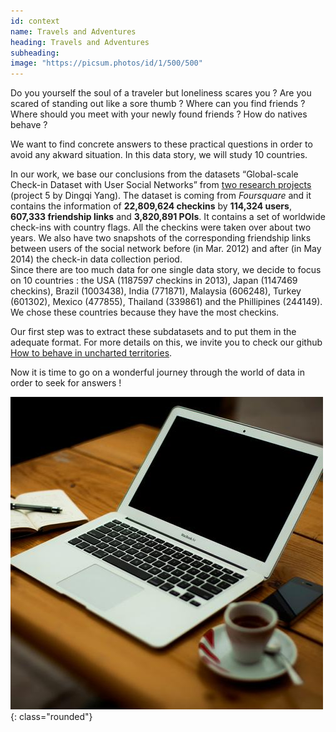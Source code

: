 ```yaml
---
id: context
name: Travels and Adventures
heading: Travels and Adventures 
subheading: 
image: "https://picsum.photos/id/1/500/500"  
---
```


Do you yourself the soul of a traveler but loneliness scares you ? Are you scared of standing out like a sore thumb ? Where can you find friends ? Where should you meet with your newly found friends ? How do natives behave ?<br>

We want to find concrete answers to these practical questions in order to avoid any akward situation. In this data story, we will study 10 countries.<br>

In our work, we base our conclusions from the datasets “Global-scale Check-in Dataset with User Social Networks” from [two research projects](https://sites.google.com/site/yangdingqi/home/foursquare-dataset#h.p_7rmPjnwFGIx9) (project 5 by Dingqi Yang). The dataset is coming from *Foursquare* and it contains the information of **22,809,624 checkins** by **114,324 users**, **607,333 friendship links** and **3,820,891 POIs**. It contains a set of worldwide check-ins with country flags. All the checkins were taken over about two years. We also have two snapshots of the corresponding friendship links between users of the social network before (in Mar. 2012) and after (in May 2014) the check-in data collection period.<br>
Since there are too much data for one single data story, we decide to focus on 10 countries : the USA (1187597 checkins in 2013), Japan (1147469 checkins), Brazil (1003438), India (771871), Malaysia (606248), Turkey (601302), Mexico (477855), Thailand (339861) and the Phillipines (244149). We chose these countries because they have the most checkins.<br>

Our first step was to extract these subdatasets and to put them in the adequate format. For more details on this, we invite you to check our github [How to behave in uncharted territories](https://github.com/epfl-ada/ada-2020-project-milestone-p3-p3_les-fraises-tagada/blob/master/How%20to%20behave%20in%20foreign%20territoy%20%3F.ipynb).<br>

Now it is time to go on a wonderful journey through the world of data in order to seek for answers !

![gras](img/test.jpg){: class="rounded"}

